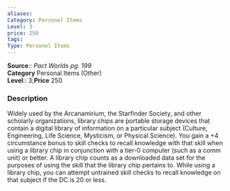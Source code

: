 ```yaml
---
aliases: 
Category: Personel Items
Level: 3
price: 250
tags: 
Type: Personel Items
---
```

**Source**:: _Pact Worlds pg. 199_  
**Category** Personal Items (Other)  
**Level**:: 3;**Price** 250

### Description

Widely used by the Arcanamirium, the Starfinder Society, and other scholarly organizations, library chips are portable storage devices that contain a digital library of information on a particular subject (Culture, Engineering, Life Science, Mysticism, or Physical Science). You gain a +4 circumstance bonus to skill checks to recall knowledge with that skill when using a library chip in conjunction with a tier-0 computer (such as a comm unit) or better. A library chip counts as a downloaded data set for the purposes of using the skill that the library chip pertains to. While using a library chip, you can attempt untrained skill checks to recall knowledge on that subject if the DC is 20 or less.
